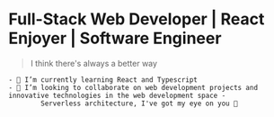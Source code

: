 # Full-Stack Web Developer | React Enjoyer | Software Engineer

>I think there's always a better way



````
- 🌱 I’m currently learning React and Typescript
- 👯 I’m looking to collaborate on web development projects and innovative technologies in the web development space - 
        Serverless architecture, I've got my eye on you 👀
````

